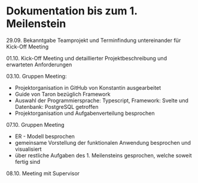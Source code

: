 # Dokumentation bis zum 1. Meilenstein 
29.09. Bekanntgabe Teamprojekt und Terminfindung untereinander für Kick-Off Meeting 

01.10. Kick-Off Meeting und detaillierter Projektbeschreibung und erwarteten Anforderungen 

03.10. Gruppen Meeting:
- Projektorganisation in GitHub von Konstantin ausgearbeitet  
- Guide von Taron bezüglich Framework 
- Auswahl der Programmiersprache: Typescript, Framework: Svelte und Datenbank: PostgreSQL getroffen 
- Projektorganisation und Aufgabenverteilung besprochen

07.10. Gruppen Meeting 
- ER - Modell besprochen 
- gemeinsame Vorstellung der funktionalen Anwendung besprochen und visualisiert
- über restliche Aufgaben des 1. Meilensteins gesprochen, welche soweit fertig sind

08.10. Meeting mit Supervisor
